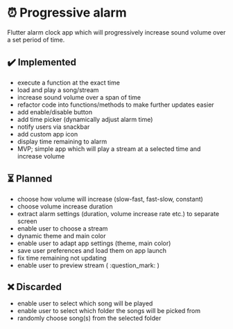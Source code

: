 # :alarm_clock: Progressive alarm

Flutter alarm clock app which will progressively increase sound volume over a set period of time.

## :heavy_check_mark: Implemented

- execute a function at the exact time 
- load and play a song/stream
- increase sound volume over a span of time
- refactor code into functions/methods to make further updates easier
- add enable/disable button
- add time picker (dynamically adjust alarm time)
- notify users via snackbar
- add custom app icon
- display time remaining to alarm
- MVP; simple app which will play a stream at a selected time and increase volume

<!--- Spacing -->

## :hourglass_flowing_sand: Planned

- choose how volume will increase (slow-fast, fast-slow, constant)
- choose volume increase duration
- extract alarm settings (duration, volume increase rate etc.) to separate screen
- enable user to choose a stream
- dynamic theme and main color
- enable user to adapt app settings (theme, main color)
- save user preferences and load them on app launch
- fix time remaining not updating
- enable user to preview stream ( :question_mark: )

<!--- Spacing -->

## :x: Discarded

- enable user to select which song will be played
- enable user to select which folder the songs will be picked from
- randomly choose song(s) from the selected folder


<!---
			  	  LEGEND:
	done 			- 		:heavy_check_mark:
	pending 		- 		:hourglass_flowing_sand:
    bad/dropped	 	-   	:x:
-->
